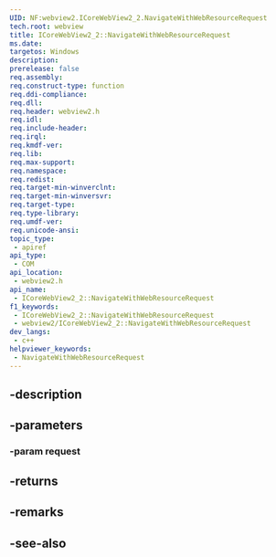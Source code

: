 ```yaml
---
UID: NF:webview2.ICoreWebView2_2.NavigateWithWebResourceRequest
tech.root: webview
title: ICoreWebView2_2::NavigateWithWebResourceRequest
ms.date: 
targetos: Windows
description: 
prerelease: false
req.assembly: 
req.construct-type: function
req.ddi-compliance: 
req.dll: 
req.header: webview2.h
req.idl: 
req.include-header: 
req.irql: 
req.kmdf-ver: 
req.lib: 
req.max-support: 
req.namespace: 
req.redist: 
req.target-min-winverclnt: 
req.target-min-winversvr: 
req.target-type: 
req.type-library: 
req.umdf-ver: 
req.unicode-ansi: 
topic_type:
 - apiref
api_type:
 - COM
api_location:
 - webview2.h
api_name:
 - ICoreWebView2_2::NavigateWithWebResourceRequest
f1_keywords:
 - ICoreWebView2_2::NavigateWithWebResourceRequest
 - webview2/ICoreWebView2_2::NavigateWithWebResourceRequest
dev_langs:
 - c++
helpviewer_keywords:
 - NavigateWithWebResourceRequest
---
```


## -description

## -parameters

### -param request

## -returns

## -remarks

## -see-also

